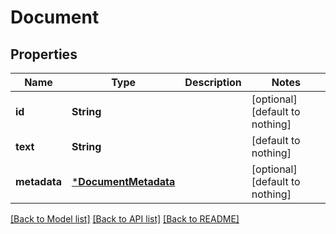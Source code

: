 # Document


## Properties
Name | Type | Description | Notes
------------ | ------------- | ------------- | -------------
**id** | **String** |  | [optional] [default to nothing]
**text** | **String** |  | [default to nothing]
**metadata** | [***DocumentMetadata**](DocumentMetadata.md) |  | [optional] [default to nothing]


[[Back to Model list]](../README.md#models) [[Back to API list]](../README.md#api-endpoints) [[Back to README]](../README.md)



